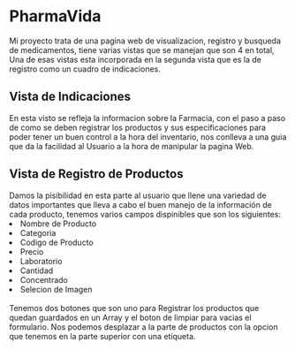 <h1>PharmaVida</h1>

Mi proyecto trata de una pagina web de visualizacion, registro y busqueda de medicamentos, tiene varias vistas que se manejan que son 4 en total, Una de esas vistas esta incorporada en la segunda vista que es la de registro como un cuadro de indicaciones.

<h2>Vista de Indicaciones</h2>
En esta visto se refleja la informacion sobre la Farmacia, con el paso a paso de como se deben registrar los productos y sus especificaciones para poder tener un buen control a la hora del inventario, nos conlleva a una guia que da la facilidad al Usuario a la hora de manipular la pagina Web.

<h2>Vista de Registro de Productos</h2>
Damos la pisibilidad en esta parte al usuario que llene una variedad de datos importantes que lleva a cabo el buen manejo de la información de cada producto, tenemos varios campos dispinibles que son los siguientes:<br>

<li>Nombre de Producto</li>
<li>Categoria</li>
<li>Codigo de Producto</li>
<li>Precio</li>
<li>Laboratorio</li>
<li>Cantidad</li>
<li>Concentrado</li>
<li>Selecion de Imagen</li>
<br>
Tenemos dos botones que son uno para Registrar los productos que quedan guardados en un Array y el boton de limpiar para vacias el formulario.
Nos podemos desplazar a la parte de productos con la opcion que tenemos en la parte superior con una etiqueta.
